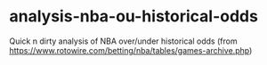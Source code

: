 # analysis-nba-ou-historical-odds

Quick n dirty analysis of NBA over/under historical odds (from https://www.rotowire.com/betting/nba/tables/games-archive.php)

